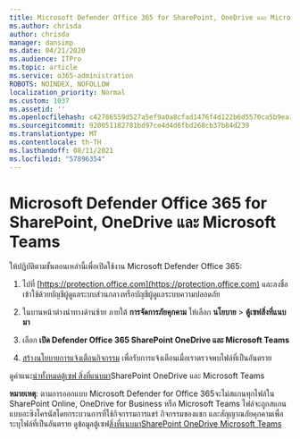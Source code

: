 ```yaml
---
title: Microsoft Defender Office 365 for SharePoint, OneDrive และ Microsoft Teams
ms.author: chrisda
author: chrisda
manager: dansimp
ms.date: 04/21/2020
ms.audience: ITPro
ms.topic: article
ms.service: o365-administration
ROBOTS: NOINDEX, NOFOLLOW
localization_priority: Normal
ms.custom: 1037
ms.assetid: ''
ms.openlocfilehash: c42786559d527a5ef9a0a8cfad1476f4d122b6d5570ca5b9ea138b21a153ae96
ms.sourcegitcommit: 920051182781bd97ce4d4d6fbd268cb37b84d239
ms.translationtype: MT
ms.contentlocale: th-TH
ms.lasthandoff: 08/11/2021
ms.locfileid: "57896354"
---
```

# <a name="microsoft-defender-for-office-365-for-sharepoint-onedrive-and-microsoft-teams"></a>Microsoft Defender Office 365 for SharePoint, OneDrive และ Microsoft Teams

ให้ปฏิบัติตามขั้นตอนเหล่านี้เพื่อเปิดใช้งาน Microsoft Defender Office 365:

1. ไปที่ [https://protection.office.com](https://protection.office.com) และลงชื่อเข้าใช้ด้วยบัญชีผู้ดูแลระบบส่วนกลางหรือบัญชีผู้ดูแลระบบความปลอดภัย

2. ในบานหน้าต่างนําทางด้านซ้าย ภายใต้ **การจัดการภัยคุกคาม** ให้เลือก **นโยบาย** \> **ตู้เซฟสิ่งที่แนบมา**

3. เลือก **เปิด Defender Office 365 SharePoint OneDrive และ Microsoft Teams**

4. [สร้างนโยบายการแจ้งเตือนกิจกรรม](https://docs.microsoft.com/microsoft-365/compliance/create-activity-alerts) เพื่อรับการแจ้งเตือนเมื่อเราตรวจพบไฟล์ที่เป็นอันตราย

ดูคําแนะ[นําทั้งหมดตู้เซฟ สิ่งที่แนบมา](https://docs.microsoft.com/microsoft-365/security/office-365-security/turn-on-atp-for-spo-odb-and-teams)SharePoint OneDrive และ Microsoft Teams

**หมายเหตุ**: ตามการออกแบบ Microsoft Defender for Office 365จะไม่สแกนทุกไฟล์ใน SharePoint Online, OneDrive for Business หรือ Microsoft Teams ไฟล์จะถูกสแกนแบบอะซิงโครนัสโดยกระบวนการที่ใช้กิจกรรมการแชร์ กิจกรรมของแขก และสัญญาณภัยคุกคามเพื่อระบุไฟล์ที่เป็นอันตราย ดูข้อมูลตู้เซฟ[สิ่งที่แนบมาSharePoint OneDrive Microsoft Teams](https://docs.microsoft.com/microsoft-365/security/office-365-security/atp-for-spo-odb-and-teams)
